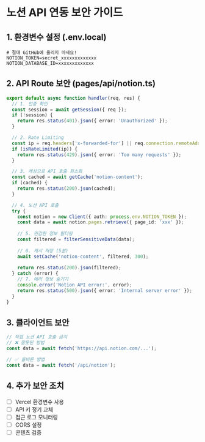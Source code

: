 # 노션 API 연동 보안 가이드

## 1. 환경변수 설정 (.env.local)
```env
# 절대 GitHub에 올리지 마세요!
NOTION_TOKEN=secret_xxxxxxxxxxxxx
NOTION_DATABASE_ID=xxxxxxxxxxxxx
```

## 2. API Route 보안 (pages/api/notion.ts)
```typescript
export default async function handler(req, res) {
  // 1. 인증 확인
  const session = await getSession({ req });
  if (!session) {
    return res.status(401).json({ error: 'Unauthorized' });
  }

  // 2. Rate Limiting
  const ip = req.headers['x-forwarded-for'] || req.connection.remoteAddress;
  if (isRateLimited(ip)) {
    return res.status(429).json({ error: 'Too many requests' });
  }

  // 3. 캐싱으로 API 호출 최소화
  const cached = await getCache('notion-content');
  if (cached) {
    return res.status(200).json(cached);
  }

  // 4. 노션 API 호출
  try {
    const notion = new Client({ auth: process.env.NOTION_TOKEN });
    const data = await notion.pages.retrieve({ page_id: 'xxx' });
    
    // 5. 민감한 정보 필터링
    const filtered = filterSensitiveData(data);
    
    // 6. 캐시 저장 (5분)
    await setCache('notion-content', filtered, 300);
    
    return res.status(200).json(filtered);
  } catch (error) {
    // 7. 에러 정보 숨기기
    console.error('Notion API error:', error);
    return res.status(500).json({ error: 'Internal server error' });
  }
}
```

## 3. 클라이언트 보안
```typescript
// 직접 노션 API 호출 금지
// ❌ 잘못된 방법
const data = await fetch('https://api.notion.com/...');

// ✅ 올바른 방법
const data = await fetch('/api/notion');
```

## 4. 추가 보안 조치
- [ ] Vercel 환경변수 사용
- [ ] API 키 정기 교체
- [ ] 접근 로그 모니터링
- [ ] CORS 설정
- [ ] 콘텐츠 검증